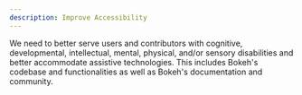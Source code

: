 ```yaml
---
description: Improve Accessibility
---
```

We need to better serve users and contributors with cognitive, developmental,
intellectual, mental, physical, and/or sensory disabilities and better
accommodate assistive technologies. This includes Bokeh's codebase and
functionalities as well as Bokeh's documentation and community.
